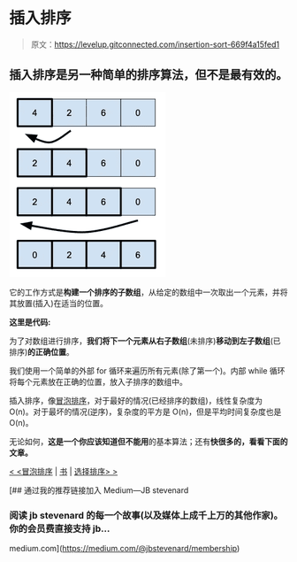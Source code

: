 # 插入排序

> 原文：<https://levelup.gitconnected.com/insertion-sort-669f4a15fed1>

## 插入排序是另一种简单的排序算法，但不是最有效的。

![](img/4ed52ff37d04df1f1039354aa6294711.png)

它的工作方式是**构建一个排序的子数组**，从给定的数组中一次取出一个元素，并将其放置(插入)在适当的位置。

**这里是代码:**

为了对数组进行排序，**我们将下一个元素从右子数组**(未排序)**移动到左子数组**(已排序)**的正确位置**。

我们使用一个简单的外部 for 循环来遍历所有元素(除了第一个)。内部 while 循环将每个元素放在正确的位置，放入子排序的数组中。

插入排序，像[冒泡排序](https://medium.com/@jbstevenard/bubble-sort-e9d14e2ab994)，对于最好的情况(已经排序的数组)，线性复杂度为 O(n)。对于最坏的情况(逆序)，复杂度的平方是 O(n)，但是平均时间复杂度也是 O(n)。

无论如何，**这是一个你应该知道但不能用**的基本算法；还有**快很多的，看看下面的文章。**

[< <冒泡排序](https://medium.com/@jbstevenard/bubble-sort-e9d14e2ab994) | [书](/@jbstevenard/learn-data-structures-and-algorithms-with-swift-5-6-d9f36a4027dd) | [选择排序> >](https://medium.com/@jbstevenard/selection-sort-38f1196b36ae)

[](https://medium.com/@jbstevenard/membership) [## 通过我的推荐链接加入 Medium—JB stevenard

### 阅读 jb stevenard 的每一个故事(以及媒体上成千上万的其他作家)。你的会员费直接支持 jb…

medium.com](https://medium.com/@jbstevenard/membership)